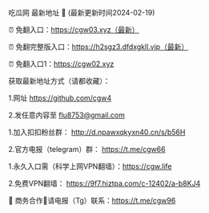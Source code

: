 吃瓜网 最新地址 👋 (最新更新时间2024-02-19)

⏰ 免翻入口：https://cgw03.xyz（最新）

⏰ 免翻完整版入口：https://h2sgz3.dfdxgkll.vip（最新）

⏰ 免翻入口1：https://cgw02.xyz

获取最新地址方式（请都收藏）：

1.网址 https://github.com/cgw4

2.发任意内容至 flu8753@gmail.com

1.加入扣扣粉丝群： http://d.npawxqkyxn40.cn/s/b56H

2.官方电报（telegram）群： https://t.me/cgw66

1.永久入口需（科学上网VPN翻墙）：https://cgw.life

2.免费VPN翻墙： https://9f7.hiztpa.com/c-12402/a-b8KJ4

🤝 商务合作🤝请电报（Tg）联系：https://t.me/cgw96
